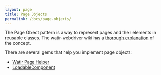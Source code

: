 ```yaml
---
layout: page
title: Page Objects
permalink: /docs/page-objects/
---
```


The Page Object pattern is a way to represent pages and their elements in reusable classes. The watir-webdriver wiki has a [thorough explanation](https://github.com/watir/watir-webdriver/wiki/Page-Objects) of the concept.

There are several gems that help you implement page objects:

* [Watir Page Helper](http://watirmelon.com/2011/05/05/introducing-the-watir-page-helper-gem/)
* [LoadableComponent](http://github.com/jarib/loadable_component)

